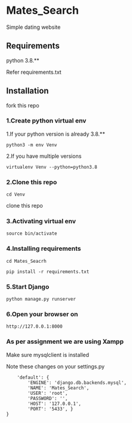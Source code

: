 # Mates_Search
Simple dating website

## Requirements
python 3.8.**

Refer requirements.txt

## Installation

fork this repo


### 1.Create python virtual env

1.If your python version is already 3.8.**

```python3 -m env Venv```  

2.If you have multiple versions
 
 ```virtualenv Venv --python=python3.8```

### 2.Clone this repo

```cd Venv```

clone this repo

### 3.Activating virtual env

```source bin/activate```

### 4.Installing requirements

```cd Mates_Seacrh```

```pip install -r requirements.txt```

### 5.Start Django

```python manage.py runserver```

### 6.Open your browser on

```http://127.0.0.1:8000```

### As per assignment we are using Xampp

Make sure mysqlclient is installed

Note these changes on your settings.py 

```DATABASES = {
    'default': {
        'ENGINE': 'django.db.backends.mysql', 
        'NAME': 'Mates_Search',
        'USER': 'root',
        'PASSWORD': '',
        'HOST': '127.0.0.1',
        'PORT': '5433', }
}
```


